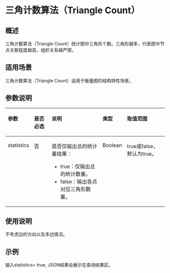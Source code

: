 # 三角计数算法（Triangle Count）<a name="ges_01_0041"></a>

## 概述<a name="section204471932366"></a>

三角计数算法（Triangle Count）统计图中三角形个数。三角形越多，代表图中节点关联程度越高，组织关系越严密。

## 适用场景<a name="section404680479376"></a>

三角计数算法（Triangle Count）适用于衡量图的结构特性场景。

## 参数说明<a name="section18154105319710"></a>

<a name="table111144815198"></a>
<table><thead align="left"><tr id="row19456482196"><th class="cellrowborder" valign="top" width="13.87138713871387%" id="mcps1.1.6.1.1"><p id="p1645348181915"><a name="p1645348181915"></a><a name="p1645348181915"></a>参数</p>
</th>
<th class="cellrowborder" valign="top" width="12.04120412041204%" id="mcps1.1.6.1.2"><p id="p8451948181914"><a name="p8451948181914"></a><a name="p8451948181914"></a>是否必选</p>
</th>
<th class="cellrowborder" valign="top" width="34.49344934493449%" id="mcps1.1.6.1.3"><p id="p1145154851915"><a name="p1145154851915"></a><a name="p1145154851915"></a>说明</p>
</th>
<th class="cellrowborder" valign="top" width="12.04120412041204%" id="mcps1.1.6.1.4"><p id="p64564810191"><a name="p64564810191"></a><a name="p64564810191"></a>类型</p>
</th>
<th class="cellrowborder" valign="top" width="27.552755275527556%" id="mcps1.1.6.1.5"><p id="p54564851917"><a name="p54564851917"></a><a name="p54564851917"></a>取值范围</p>
</th>
</tr>
</thead>
<tbody><tr id="row1845248201910"><td class="cellrowborder" valign="top" width="13.87138713871387%" headers="mcps1.1.6.1.1 "><p id="p1345194801912"><a name="p1345194801912"></a><a name="p1345194801912"></a>statistics</p>
</td>
<td class="cellrowborder" valign="top" width="12.04120412041204%" headers="mcps1.1.6.1.2 "><p id="p11457486199"><a name="p11457486199"></a><a name="p11457486199"></a>否</p>
</td>
<td class="cellrowborder" valign="top" width="34.49344934493449%" headers="mcps1.1.6.1.3 "><p id="p345748111917"><a name="p345748111917"></a><a name="p345748111917"></a>是否仅输出总的统计量结果：</p>
<a name="ul1383201512204"></a><a name="ul1383201512204"></a><ul id="ul1383201512204"><li>true：仅输出总的统计数量。</li><li>false：输出各点对应三角形数量。</li></ul>
</td>
<td class="cellrowborder" valign="top" width="12.04120412041204%" headers="mcps1.1.6.1.4 "><p id="p04514483198"><a name="p04514483198"></a><a name="p04514483198"></a>Boolean</p>
</td>
<td class="cellrowborder" valign="top" width="27.552755275527556%" headers="mcps1.1.6.1.5 "><p id="p045184816199"><a name="p045184816199"></a><a name="p045184816199"></a>true或false，默认为true。</p>
</td>
</tr>
</tbody>
</table>

## 使用说明<a name="section11263351763"></a>

不考虑边的方向以及多边情况。

## 示例<a name="section9539286457"></a>

输入statistics= true, JSON结果会展示在查询结果区。

